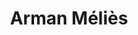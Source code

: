 ---
layout: post
category: concert
title: Arman Méliès
artists: 
- Arman Méliès
place: 
- Théâtre des Abbesses
country: France
city: Paris
---